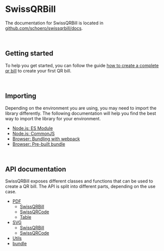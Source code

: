 # SwissQRBill

The documentation for SwissQRBill is located in [github.com/schoero/swissqrbill/docs](https://github.com/schoero/swissqrbill/tree/main/docs).

<br/>

## Getting started

To help you get started, you can follow the guide [how to create a complete qr bill](./how-to-create-a-complete-qr-bill.md) to create your first QR bill.

<br/>

## Importing

Depending on the environment you are using, you may need to import the library differently. The following documentation will help you find the best way to import the library for your environment.

- [Node.js: ES Module](./importing.md#nodejs-es-module-import)
- [Node.js: CommonJS](./importing.md#nodejs-commonjs-import)
- [Browser: Bundling with webpack](./importing.md#browser-bundling-with-webpack)
- [Browser: Pre-built bundle](./importing.md#browser-pre-built-bundle)

<br/>

## API documentation

SwissQRBill exposes different classes and functions that can be used to create a QR bill. The API is split into different parts, depending on the use case.

- [PDF](./pdf/index.md)
  - [SwissQRBill](./pdf/index.md#swissqrbill)
  - [SwissQRCode](./pdf/index.md#swissqrcode)
  - [Table](./pdf/index.md#table)
- [SVG](./svg/index.md)
  - [SwissQRBill](./svg/index.md#swissqrbill)
  - [SwissQRCode](./svg/index.md#swissqrcode)
- [Utils](./utils/utils.md)
- [bundle](./bundle/index.md)
